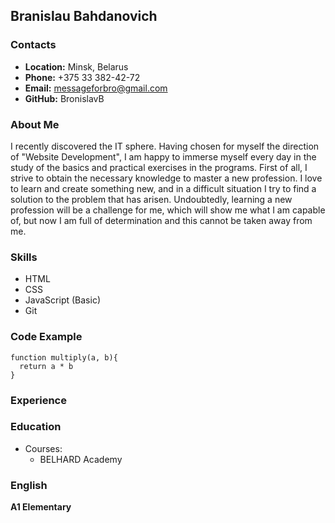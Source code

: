 ## Branislau Bahdanovich
### Contacts
* __Location:__ Minsk, Belarus
* __Phone:__ +375 33 382-42-72
* __Email:__ messageforbro@gmail.com
* __GitHub:__ BronislavB 
### About Me
I recently discovered the IT sphere. Having chosen for myself the direction of "Website Development", I am happy to immerse myself every day in the study of the basics and practical exercises in the programs. First of all, I strive to obtain the necessary knowledge to master a new profession.
I love to learn and create something new, and in a difficult situation I try to find a solution to the problem that has arisen.
Undoubtedly, learning a new profession will be a challenge for me, which will show me what I am capable of, but now I am full of determination and this cannot be taken away from me. 
### Skills
* HTML
* CSS
* JavaScript (Basic)
* Git
### Code Example
```
function multiply(a, b){
  return a * b
}
```
### Experience
### Education
* Courses:
    + BELHARD Academy
### English
__A1 Elementary__